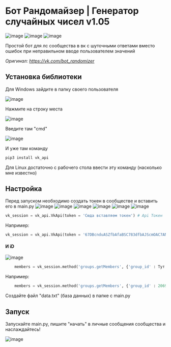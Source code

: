 # Бот Рандомайзер | Генератор случайных чисел v1.05

![image](https://user-images.githubusercontent.com/92934389/139707853-b46f177e-4942-4bcf-9a04-483215db6ba6.png)
![image](https://user-images.githubusercontent.com/92934389/139708451-a4b2e88e-dbe9-4b42-ae5d-66adc7123ef8.png)
![image](https://user-images.githubusercontent.com/92934389/139708645-e635e58c-aa44-47a7-ae47-f71796588254.png)


Простой бот для лс сообщества в вк с шуточными ответами вместо ошибок при неправильном вводе пользователем значений

*Оригинал: https://vk.com/bot_randomizer*

## Установка библиотеки

Для Windows зайдите в папку своего пользователя

![image](https://user-images.githubusercontent.com/92934389/139820839-bb94b4f9-9355-4ce8-92dc-96f834425020.png)

Нажмите на строку места

![image](https://user-images.githubusercontent.com/92934389/139820872-248bd1e0-3537-4042-a345-283cf2b1f39f.png)

Введите там "cmd"

![image](https://user-images.githubusercontent.com/92934389/139820939-c5d079b0-89db-403f-9b3f-367ad9bab2ed.png)

И уже там команду

```python
pip3 install vk_api
```

Для Linux достаточно с рабочего стола ввести эту команду (насколько мне известно)

## Настройка
Перед запуском необходимо создать токен в сообществе и вставить его в main.py
![image](https://user-images.githubusercontent.com/92934389/139710924-937da8a8-f726-498f-b268-156ecfa8fa37.png)
![image](https://user-images.githubusercontent.com/92934389/139710811-bf391752-3d8b-4031-acc9-78d3b751eff8.png)
![image](https://user-images.githubusercontent.com/92934389/139711045-6d8cf1af-a1e0-4ed0-bdce-8d6ccf9e55f6.png)
![image](https://user-images.githubusercontent.com/92934389/139711128-91966c97-816a-4e12-8bef-e7b653d216e9.png)
![image](https://user-images.githubusercontent.com/92934389/139711224-9a4f8f0c-44ac-455a-acbd-30fe3da2067f.png)
![image](https://user-images.githubusercontent.com/92934389/139711262-f73fd86e-5021-480e-a6d7-804a0ff84c21.png)

```python
vk_session = vk_api.VkApi(token = 'Сюда вставляем токен') # Api Токен
```

Например:

```python
vk_session = vk_api.VkApi(token = '67DBcnduASZfbAfaBSC783dfbAJScmOAC7ANDaoiskcNSuH8c9C7HCn&CgABCuAGCCjACoiacAOIUHC') # Api Токен
```
#### И iD
![image](https://user-images.githubusercontent.com/92934389/139712213-d6952951-91c8-493e-8fc9-d76745e11413.png)


```python
	members = vk_session.method('groups.getMembers', {'group_id' : Тут только цифрами iD сообщества})['items']
```

Например:

```python
	members = vk_session.method('groups.getMembers', {'group_id' : 206993699})['items']
```

Создайте файл "data.txt" (база данных) в папке с main.py

## Запуск

Запускайте main.py, пишите "начать" в личные сообщения сообщества и наслаждайтесь!

![image](https://user-images.githubusercontent.com/92934389/139713895-343a5484-e843-4c68-8b8f-81e8abcf7c05.png)
